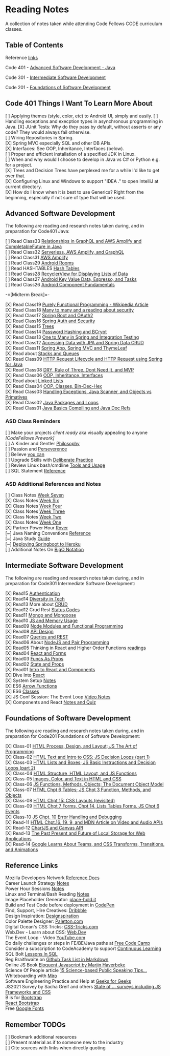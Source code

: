 # Reading Notes

A collection of notes taken while attending Code Fellows CODE curriculum classes.

## Table of Contents

Reference [links](#reference-links)  

Code 401 - [Advanced Software Development - Java](#advanced-software-development)  

Code 301 - [Intermediate Software Development](#intermediate-software-development)  

Code 201 - [Foundations of Software Development](#foundations-of-software-development)  

## Code 401 Things I Want To Learn More About

[ ] Applying themes (style, color, etc) to Android UI, simply and easily.
[ ] Handling exceptions and execption types in asynchronous programming in Java.
[X] JUnit Tests: Why do they pass by default, without asserts or any code? They would always fail otherwise.  
[ ] Wiring Repositories in Spring.  
[X] Spring MVC especially SQL and other DB APIs.  
[X] Interfaces: See OOP, Inheritance, Interfaces (below).  
[ ] Proper and efficient installation of a specified JDK in Linux.  
[ ] When and why would I choose to develop in Java vs C# or Python e.g. for a project.  
[X] Trees and Decision Trees have perplexed me for a while I'd like to get over that.  
[X] Configuring Linux and Windows to support "IDEA ." to open IntelliJ at current directory.  
[X] How do I know when it is best to use Generics? Right from the beginning, especially if not sure of type that will be used.  

## Advanced Software Development

The following are reading and research notes taken during, and in preparation for Code401 Java:

[ ] Read Class33 [Relationships in GraphQL and AWS Amplify and CompletableFuture in Java](./code401-files/graphqlhasmanyconns-completablefuture.html)  
[ ] Read Class32 [Serverless, AWS Amplify, and GraphQL](./code401-files/serverless-amplify-graphql.html)  
[ ] Read Class31 [AWS Amplify](./code401-files/aws-amplify.html)  
[ ] Read Class29 [Android Rooms](./code401-files/android-rooms.html)  
[ ] Read HASHTABLES [Hash Tables](./code401-files/hash-tables.html)  
[ ] Read Class28 [RecyclerView for Displaying Lists of Data](./code401-files/recyclerview-for-lists.html)  
[ ] Read Class27 [Android Key Value Data, Espresso, and Tasks](./code401-files/android-kvd-espresso-tasks.html)  
[ ] Read Class26 [Android Component Fundamentals](./code401-files/android-fundamentals.html)  

-=[Midterm Break]=-

[X] Read Class19 [Purely Functional Programming - Wikipedia Article](./code401-files/pure-func-prog-wiki.html)  
[X] Read Class18 [Many to many and a reading about security](./code401-files/many-many-security-read.html)  
[X] Read Class17 [Spring Boot and OAuth2](./code401-files/spring-oauth-tutorial.html)  
[X] Read Class16 [Spring Auth and Security](./code401-files/spring-auth-n-z.html)  
[X] Read Class15 [Trees](./code401-files/treeeeeees.html)  
[X] Read Class14 [Password Hashing and BCrypt](./code401-files/passwd-hashing-bcrypt.html)  
[X] Read Class13 [One to Many in Spring and Integration Testing](./code401-files/one-to-many-and-integration-testing.html)  
[X] Read Class12 [Accessing Data with JPA and Spring Data CRUD](./code401-files/jpa-data-access-and-crud.html)  
[X] Read Class11 [Spring App, Spring MVC and ThymeLeaf](./code401-files/spring-app-mvc-thymeleaf.html)  
[X] Read about [Stacks and Queues](./code401-files/stacks-and-queues.html)  
[X] Read Class09 [HTTP Request Lifecycle and HTTP Request using Spring for Java](./code401-files/java-and-http.html)  
[X] Read Class08 [DRY, Rule of Three, Dont Need It, and MVP](./code401-files/dry-three-mvp.html)  
[X] Read Class06 [OOP, Inheritance, Interfaces](./code401-files/oop-inhrtnce-intfaces.html)  
[X] Read about [Linked Lists](./code401-files/bigo-linkedlists.html)  
[X] Read Class04 [OOP, Classes, Bin-Dec-Hex](./code401-files/oop-classes-bindechex.html)  
[X] Read Class03 [Handling Exceptions, Java Scanner, and Objects vs Primatives](./code401-files/java-exceptions-scanner.html)  
[X] Read Class02 [Java Packages and Loops](./code401-files/read401-02-java.html)  
[X] Read Class01 [Java Basics Compiling and Java Doc Refs](./code401-files/read401-01-java.html)  

### ASD Class Reminders

[ ] Make your projects *client ready* aka visually appealing to anyone *[CodeFellows Prework]*  
[ ] A Kinder and Gentler [Philosophy](./code401-files/kinder-gentler-philo.html)  
[ ] Passion and [Perseverence](./code401-files/passion-perseverence.html)  
[ ] Believe [you can](./code401-files/tedx-believe-u-can-improve.html)  
[ ] Upgrade Skills with [Deliberate Practice](./code401-files/upg-skills-with-practice.html)  
[ ] Review Linux bash/cmdline [Tools and Usage](./linux-terminal-files/bash-stuff.html)  
[ ] SQL Statement [Reference](./code401-files/sql-statements-ref.html)  

### ASD Additional References and Notes

[ ] Class Notes [Week Seven](./code401-files/class-notes-week7.html)  
[X] Class Notes [Week Six](./code401-files/class-notes-week6.html)  
[X] Class Notes [Week Four](./code401-files/class-notes-week4.html)  
[X] Class Notes [Week Three](./code401-files/class-notes-week3.html)  
[X] Class Notes [Week Two](./code401-files/class-notes-week2.html)  
[X] Class Notes [Week One](./code401-files/class-notes-week1.html)  
[X] Partner Power Hour [Rover](./power-hour-notes/pph-rover.html)  
[~] Java Naming Conventions [Reference](./code401-files/java-naming-conv-ref.html)  
[~] Java Study [Guide](./code401-files/java-reference.html)  
[~] [Deploying Springboot to Heroku](./code401-files/heroku-deploy-spring.html)  
[ ] Additional Notes On [BigO Notation]()  

## Intermediate Software Development

The following are reading and research notes taken during, and in preparation for Code301 Intermediate Software Development:

[X] Read15 [Authentication](./code301-files/authentication.html)  
[X] Read14 [Diversity in Tech](./code301-files/diversity-in-tech.html)  
[X] Read13 More about [CRUD](./code301-files/crud-crud-notes.html)  
[X] Read12 Crud Rest [Status Codes](./code301-files/crud-rest-statuscodes.html)  
[X] Read11 [Mongo and Mongoose](./code301-files/mongo-and-mongoose.html)  
[X] Read10 [JS and Memory Usage](./code301-files/js-mem-usage.html)  
[X] Read09 [Node Modules and Functional Programming](./code301-files/nodemodules-funcproging.html)  
[X] Read08 [API Design](./code301-files/api-design.html)  
[X] Read07 [Queries and REST](./code301-files/queries-rest-api.html)  
[X] Read06 About [NodeJS and Pair Programming](./code301-files/node-and-pairprog.html)  
[X] Read05 Thinking in React and Higher Order Functions [readings](./code301-files/reactthink-higherorderfuncs.html)  
[X] Read04 [React and Forms](./code301-files/react-and-forms.html)  
[X] Read03 [Funcs As Props](./code301-files/funcs-as-props.html)  
[X] Read02 [State and Props](./code301-files/read02.html)  
[X] Read01 [Intro to React and Components](./code301-files/read01.html)  
[X] Dive Into [React](./code301-files/dive-into-react.html)  
[X] System Setup [Notes](./code301-files/setup-notes.html)  
[X] ES6 [Arrow Functions](./code301-files/arrow-functions.html)  
[X] ES6 [Classes](./code301-files/es6-classes.html)  
[X] JS Conf Session: The Event Loop [Video Notes](./code301-files/event-loop-video.html)  
[X] Components and React [Notes and Quiz](./code301-files/components-react.html)  

## Foundations of Software Development

The following are reading and research notes taken during, and in preparation for Code201 Foundations of Software Development:

[X] Class-01 [HTML Process, Design, and Layout; JS The Art of Programming](./code201-files/class-01.html)  
[X] Class-02 [HTML Text and Intro to CSS; JS Decision Loops (part 1)](./code201-files/class-02.html)  
[X] Class-03 [HTML Lists and Boxes; JS Basic Instructions and Decision Loops (part 2)](./code201-files/class-03.html)  
[X] Class-04 [HTML Structure, HTML Layout, and JS Functions](./code201-files/class-04.html)  
[X] Class-05 [Images, Color, and Text in HTML and CSS](./code201-files/class-05.html)  
[X] Class-06 [JS Functions, Methods, Objects; The Document Object Model](./code201-files/class-06.html)  
[X] Class-07 [HTML Chpt 6 Tables; JS Chpt 3 Function, Methods, and Objects](./code201-files/class-07.html)  
[X] Class-08 [HTML Chpt 15: CSS Layouts (revisited)](./code201-files/class-08.html)  
[X] Class-09 [HTML Chpt 7 Forms, Chpt 14, Lists Tables Forms, JS Chpt 6 Events](./code201-files/class-09.html)  
[X] Class-10 [JS Chpt. 10 Error Handling and Debugging](./code201-files/class-10.html)  
[X] Read-11 [HTML Chpt.16, 19, 9, and MDN Article on Video and Audio APIs](./code201-files/read-11.html)  
[X] Read-12 [ChartJS and Canvas API](./code201-files/read-12.html)  
[X] Read-13 [The Past Present and Future of Local Storage for Web Applications](./code201-files/read-13.html)  
[X] Read-14 [Google Learns About Teams, and CSS Transforms, Transitions, and Animations](./code201-files/read-14.html)  

## Reference Links

Mozilla Developers Network [Reference Docs](https://developer.mozilla.org/en-US/docs/Web)  
Career Launch Strategy [Notes](./code201-files/CareerLaunchStrategy.html)  
Power Hour Sessions [Notes](./power-hour-notes/readme.html)  
Linux and Terminal/Bash Reading [Notes](./linux-terminal/readme.html)  
Image Placeholder Generator: [place-hold.it](https://place-hold.it)  
Build and Test Code before deployment in [CodePen](https://codepen.io/)  
Find, Support, Hire Creatives: [Dribbble](https://dribbble.com/)  
Design Inspiration: [Designspiration](https://www.designspiration.com/)  
Color Palette Designer: [Paletton.com](https://paletton.com/)  
Digital Ocean's CSS Tricks: [CSS-Tricks.com](https://css-tricks.com/)  
Web.Dev - Learn about CSS: [Web.Dev](https://web.dev/learn/css/layout/)  
The Event Loop - Video [YouTube.com](https://www.youtube.com/watch?v=8aGhZQkoFbQ&ab_channel=JSConf)  
Do daily challenges or steps in FE/BE/Java paths at [Free Code Camp](https://www.freecodecamp.org/)  
Consider a subscription to CodeAcademy to support [Continuous Learning](https://www.codecademy.com/)  
SQL Bolt [Lessons In SQL](https://www.sqlbolt.com/)  
Reg Braithwaite on [Github Task List in Markdown](https://github.blog/2014-04-28-task-lists-in-all-markdown-documents/)  
Online JS Book [Eloquent Javascript by Marjin Haverbeke](https://eloquentjavascript.net/)  
Science Of People article [15 Science-based Public Speaking Tips...](https://www.scienceofpeople.com/public-speaking-tips/)  
Whiteboarding with [Miro](https://www.miro.com)  
Software Engineering Practice and Help at [Geeks for Geeks](https://www.geeksforgeeks.org/)  
JS2021 Survey by Sacha Greif and others [State of ... surveys including JS Frameworks and CSS](https://2021.stateofjs.com/)  
B is for [Bootstrap](https://getbootstrap.com/docs/3.4/)  
[React Bootstrap](https://react-bootstrap.github.io/)  
Free [Google Fonts](https://fonts.google.com/)  

## Remember TODOs  

[ ] Bookmark additional resources  
[ ] Present material as if to someone new to the industry  
[ ] Cite sources with links when directly quoting  
